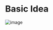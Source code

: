 # Basic Idea
![image](https://github.com/legendary-acp/practice-project-rust/assets/32306256/f47b6164-83ed-440f-baa9-a5d72e31fae3)
